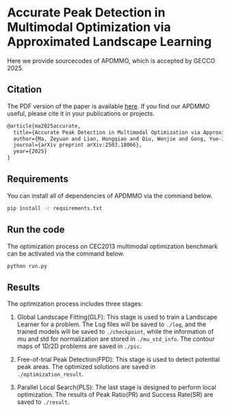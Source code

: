 # Accurate Peak Detection in Multimodal Optimization via Approximated Landscape Learning

Here we provide sourcecodes of APDMMO, which is accepted by GECCO 2025.

## Citation

The PDF version of the paper is available [here](https://arxiv.org/abs/2503.18066). If you find our APDMMO useful, please cite it in your publications or projects.

```latex
@article{ma2025accurate,
  title={Accurate Peak Detection in Multimodal Optimization via Approximated Landscape Learning},
  author={Ma, Zeyuan and Lian, Hongqiao and Qiu, Wenjie and Gong, Yue-Jiao},
  journal={arXiv preprint arXiv:2503.18066},
  year={2025}
}
```

## Requirements
You can install all of dependencies of APDMMO via the command below.
```bash
pip install -r requirements.txt
```

## Run the code
The optimization process on CEC2013 multimodal optimization benchmark can be  activated via the command below.
```bash
python run.py
```

## Results
The optimization process includes three stages:

1. Global Landscape Fitting(GLF): 
This stage is used to train a Landscape Learner for a problem. The Log files will be saved to `./log`, and the trained models will be saved to `./checkpoint`, while the information of mu and std for normalization are stored in `./mu_std_info`. The contour maps of 1D/2D problems are saved in `./pic`. 

2. Free-of-trial Peak Detection(FPD): 
This stage is used to detect potential peak areas. The optimized solutions are saved in `./optimization_result`.

3. Parallel Local Search(PLS): 
The last stage is designed to perform local optimization. The results of Peak Ratio(PR) and Success Rate(SR) are saved to `./result`.
